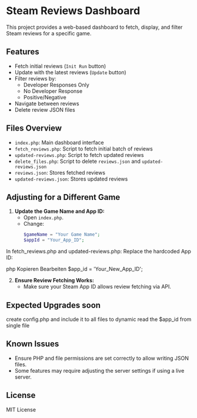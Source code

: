 # Steam Reviews Dashboard

This project provides a web-based dashboard to fetch, display, and filter Steam reviews for a specific game.

## Features

- Fetch initial reviews (`Init Run` button)
- Update with the latest reviews (`Update` button)
- Filter reviews by:
  - Developer Responses Only
  - No Developer Response
  - Positive/Negative
- Navigate between reviews
- Delete review JSON files

## Files Overview

- `index.php`: Main dashboard interface
- `fetch_reviews.php`: Script to fetch initial batch of reviews
- `updated-reviews.php`: Script to fetch updated reviews
- `delete_files.php`: Script to delete `reviews.json` and `updated-reviews.json`
- `reviews.json`: Stores fetched reviews
- `updated-reviews.json`: Stores updated reviews


## Adjusting for a Different Game

1. **Update the Game Name and App ID:**
   - Open `index.php`.
   - Change:
     ```php
     $gameName = "Your Game Name";
     $appId = "Your_App_ID";
     ```
In fetch_reviews.php and updated-reviews.php: Replace the hardcoded App ID:

php
Kopieren
Bearbeiten
$app_id = 'Your_New_App_ID';

2. **Ensure Review Fetching Works:**
   - Make sure your Steam App ID allows review fetching via API.

## Expected Upgrades soon

create config.php and include it to all files to dynamic read the $app_id from single file


## Known Issues

- Ensure PHP and file permissions are set correctly to allow writing JSON files.
- Some features may require adjusting the server settings if using a live server.

## License

MIT License

